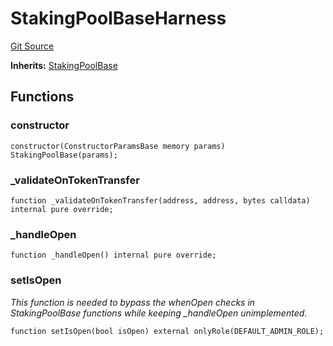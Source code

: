 # StakingPoolBaseHarness
[Git Source](https://github.com/code-423n4/2023-08-chainlink/blob/38d594fd52a417af576ce44eee67744196ba1094/src/tests/StakingPoolBaseHarness.sol)

**Inherits:**
[StakingPoolBase](/src/pools/StakingPoolBase.sol/abstract.StakingPoolBase.md)


## Functions
### constructor


```solidity
constructor(ConstructorParamsBase memory params) StakingPoolBase(params);
```

### _validateOnTokenTransfer


```solidity
function _validateOnTokenTransfer(address, address, bytes calldata) internal pure override;
```

### _handleOpen


```solidity
function _handleOpen() internal pure override;
```

### setIsOpen

*This function is needed to bypass the whenOpen checks
in StakingPoolBase functions while keeping _handleOpen unimplemented.*


```solidity
function setIsOpen(bool isOpen) external onlyRole(DEFAULT_ADMIN_ROLE);
```

